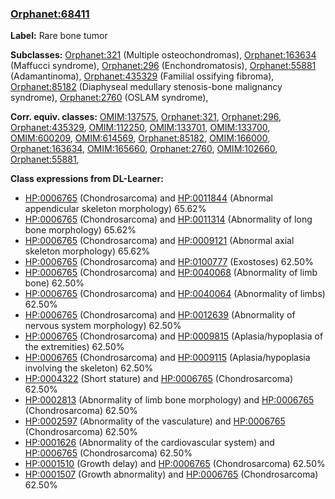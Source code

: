
### [Orphanet:68411](http://www.orpha.net/ORDO/Orphanet_68411)
**Label:** Rare bone tumor

**Subclasses:** [Orphanet:321](http://www.orpha.net/ORDO/Orphanet_321) (Multiple osteochondromas), [Orphanet:163634](http://www.orpha.net/ORDO/Orphanet_163634) (Maffucci syndrome), [Orphanet:296](http://www.orpha.net/ORDO/Orphanet_296) (Enchondromatosis), [Orphanet:55881](http://www.orpha.net/ORDO/Orphanet_55881) (Adamantinoma), [Orphanet:435329](http://www.orpha.net/ORDO/Orphanet_435329) (Familial ossifying fibroma), [Orphanet:85182](http://www.orpha.net/ORDO/Orphanet_85182) (Diaphyseal medullary stenosis-bone malignancy syndrome), [Orphanet:2760](http://www.orpha.net/ORDO/Orphanet_2760) (OSLAM syndrome), 

**Corr. equiv. classes:** [OMIM:137575](http://purl.obolibrary.org/obo/OMIM_137575), [Orphanet:321](http://www.orpha.net/ORDO/Orphanet_321), [Orphanet:296](http://www.orpha.net/ORDO/Orphanet_296), [Orphanet:435329](http://www.orpha.net/ORDO/Orphanet_435329), [OMIM:112250](http://purl.obolibrary.org/obo/OMIM_112250), [OMIM:133701](http://purl.obolibrary.org/obo/OMIM_133701), [OMIM:133700](http://purl.obolibrary.org/obo/OMIM_133700), [OMIM:600209](http://purl.obolibrary.org/obo/OMIM_600209), [OMIM:614569](http://purl.obolibrary.org/obo/OMIM_614569), [Orphanet:85182](http://www.orpha.net/ORDO/Orphanet_85182), [OMIM:166000](http://purl.obolibrary.org/obo/OMIM_166000), [Orphanet:163634](http://www.orpha.net/ORDO/Orphanet_163634), [OMIM:165660](http://purl.obolibrary.org/obo/OMIM_165660), [Orphanet:2760](http://www.orpha.net/ORDO/Orphanet_2760), [OMIM:102660](http://purl.obolibrary.org/obo/OMIM_102660), [Orphanet:55881](http://www.orpha.net/ORDO/Orphanet_55881), 

**Class expressions from DL-Learner:**

- [HP:0006765](http://purl.obolibrary.org/obo/HP_0006765) (Chondrosarcoma) and [HP:0011844](http://purl.obolibrary.org/obo/HP_0011844) (Abnormal appendicular skeleton morphology) 65.62%
- [HP:0006765](http://purl.obolibrary.org/obo/HP_0006765) (Chondrosarcoma) and [HP:0011314](http://purl.obolibrary.org/obo/HP_0011314) (Abnormality of long bone morphology) 65.62%
- [HP:0006765](http://purl.obolibrary.org/obo/HP_0006765) (Chondrosarcoma) and [HP:0009121](http://purl.obolibrary.org/obo/HP_0009121) (Abnormal axial skeleton morphology) 65.62%
- [HP:0006765](http://purl.obolibrary.org/obo/HP_0006765) (Chondrosarcoma) and [HP:0100777](http://purl.obolibrary.org/obo/HP_0100777) (Exostoses) 62.50%
- [HP:0006765](http://purl.obolibrary.org/obo/HP_0006765) (Chondrosarcoma) and [HP:0040068](http://purl.obolibrary.org/obo/HP_0040068) (Abnormality of limb bone) 62.50%
- [HP:0006765](http://purl.obolibrary.org/obo/HP_0006765) (Chondrosarcoma) and [HP:0040064](http://purl.obolibrary.org/obo/HP_0040064) (Abnormality of limbs) 62.50%
- [HP:0006765](http://purl.obolibrary.org/obo/HP_0006765) (Chondrosarcoma) and [HP:0012639](http://purl.obolibrary.org/obo/HP_0012639) (Abnormality of nervous system morphology) 62.50%
- [HP:0006765](http://purl.obolibrary.org/obo/HP_0006765) (Chondrosarcoma) and [HP:0009815](http://purl.obolibrary.org/obo/HP_0009815) (Aplasia/hypoplasia of the extremities) 62.50%
- [HP:0006765](http://purl.obolibrary.org/obo/HP_0006765) (Chondrosarcoma) and [HP:0009115](http://purl.obolibrary.org/obo/HP_0009115) (Aplasia/hypoplasia involving the skeleton) 62.50%
- [HP:0004322](http://purl.obolibrary.org/obo/HP_0004322) (Short stature) and [HP:0006765](http://purl.obolibrary.org/obo/HP_0006765) (Chondrosarcoma) 62.50%
- [HP:0002813](http://purl.obolibrary.org/obo/HP_0002813) (Abnormality of limb bone morphology) and [HP:0006765](http://purl.obolibrary.org/obo/HP_0006765) (Chondrosarcoma) 62.50%
- [HP:0002597](http://purl.obolibrary.org/obo/HP_0002597) (Abnormality of the vasculature) and [HP:0006765](http://purl.obolibrary.org/obo/HP_0006765) (Chondrosarcoma) 62.50%
- [HP:0001626](http://purl.obolibrary.org/obo/HP_0001626) (Abnormality of the cardiovascular system) and [HP:0006765](http://purl.obolibrary.org/obo/HP_0006765) (Chondrosarcoma) 62.50%
- [HP:0001510](http://purl.obolibrary.org/obo/HP_0001510) (Growth delay) and [HP:0006765](http://purl.obolibrary.org/obo/HP_0006765) (Chondrosarcoma) 62.50%
- [HP:0001507](http://purl.obolibrary.org/obo/HP_0001507) (Growth abnormality) and [HP:0006765](http://purl.obolibrary.org/obo/HP_0006765) (Chondrosarcoma) 62.50%


